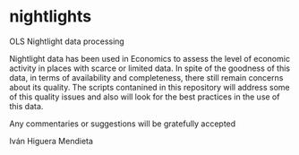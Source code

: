 # nightlights
OLS Nightlight data processing 

Nightlight data has been used in Economics to assess the level of economic activity in places with scarce or limited data. In spite of the goodness of this data, in terms of availability and completeness, there still remain concerns about its quality. The scripts contanined in this repository will address some of this quality issues and also will look for the best practices in the use of this data. 

Any commentaries or suggestions will be gratefully accepted

Iván Higuera Mendieta 
